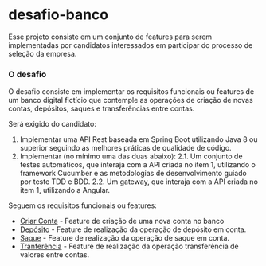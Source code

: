 # desafio-banco
Esse projeto consiste em um conjunto de features para serem implementadas por candidatos interessados em participar do processo de seleção da empresa.

### O desafio
O desafio consiste em implementar os requisitos funcionais ou features de um banco digital fictício que contemple as operações de criação de novas contas, depósitos, saques e transferências entre contas.

Será exigido do candidato: 
1. Implementar uma API Rest baseada em Spring Boot utilizando Java 8 ou superior seguindo as melhores práticas de qualidade de código. 
2. Implementar (no mínimo uma das duas abaixo): 
  2.1. Um conjunto de testes automáticos, que interaja com a API criada no item 1, utilizando o framework Cucumber e as metodologias de desenvolvimento guiado por teste TDD e BDD. 
  2.2. Um gateway, que interaja com a API criada no item 1, utilizando a Angular.

Seguem os requisitos funcionais ou features:

* [Criar Conta](criar_conta.feature) - Feature de criação de uma nova conta no banco
* [Depósito](deposito.feature) - Feature de realização da operação de depósito em conta.
* [Saque](saque.feature) - Feature de realização da operação de saque em conta.
* [Tranferência](transferencia.feature) - Feature de realização da operação transferência de valores entre contas.
